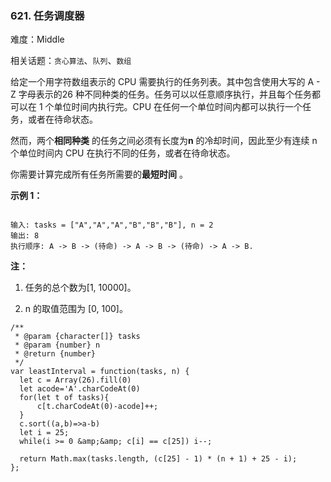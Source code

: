 ### 621. 任务调度器

难度：Middle

相关话题：`贪心算法`、`队列`、`数组`

给定一个用字符数组表示的 CPU 需要执行的任务列表。其中包含使用大写的 A - Z 字母表示的26 种不同种类的任务。任务可以以任意顺序执行，并且每个任务都可以在 1 个单位时间内执行完。CPU 在任何一个单位时间内都可以执行一个任务，或者在待命状态。



然而，两个**相同种类** 的任务之间必须有长度为**n** 的冷却时间，因此至少有连续 n 个单位时间内 CPU 在执行不同的任务，或者在待命状态。



你需要计算完成所有任务所需要的**最短时间** 。



**示例 1：** 



```

输入: tasks = ["A","A","A","B","B","B"], n = 2
输出: 8
执行顺序: A -> B -> (待命) -> A -> B -> (待命) -> A -> B.
```


**注：** 




1. 任务的总个数为[1, 10000]。

2. n 的取值范围为 [0, 100]。




```
/**
 * @param {character[]} tasks
 * @param {number} n
 * @return {number}
 */
var leastInterval = function(tasks, n) {
  let c = Array(26).fill(0)
  let acode='A'.charCodeAt(0)
  for(let t of tasks){
      c[t.charCodeAt(0)-acode]++;
  }
  c.sort((a,b)=>a-b)
  let i = 25;
  while(i >= 0 &amp;&amp; c[i] == c[25]) i--;

  return Math.max(tasks.length, (c[25] - 1) * (n + 1) + 25 - i);
};
```

